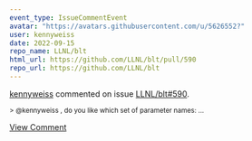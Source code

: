 ```yaml
---
event_type: IssueCommentEvent
avatar: "https://avatars.githubusercontent.com/u/5626552?"
user: kennyweiss
date: 2022-09-15
repo_name: LLNL/blt
html_url: https://github.com/LLNL/blt/pull/590
repo_url: https://github.com/LLNL/blt
---
```


<a href='https://github.com/kennyweiss' target='_blank'>kennyweiss</a> commented on issue <a href='https://github.com/LLNL/blt/pull/590' target='_blank'>LLNL/blt#590</a>.

<small>> @kennyweiss , do you like which set of parameter names:...</small>

<a href='https://github.com/LLNL/blt/pull/590' target='_blank'>View Comment</a>